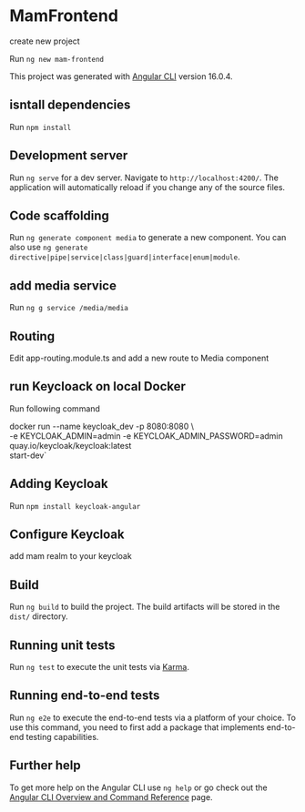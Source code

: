 # MamFrontend

create new project 

Run `ng new mam-frontend`

This project was generated with [Angular CLI](https://github.com/angular/angular-cli) version 16.0.4.

## isntall dependencies  

Run `npm install`
## Development server

Run `ng serve` for a dev server. Navigate to `http://localhost:4200/`. The application will automatically reload if you change any of the source files.


## Code scaffolding

Run `ng generate component media` to generate a new component. You can also use `ng generate directive|pipe|service|class|guard|interface|enum|module`.

## add media service 
Run `ng g service /media/media`

## Routing 

Edit app-routing.module.ts and add a new route to Media component

## run Keycloack on local Docker
Run following command 

docker run --name keycloak_dev -p 8080:8080 \                                 
        -e KEYCLOAK_ADMIN=admin -e KEYCLOAK_ADMIN_PASSWORD=admin \
        quay.io/keycloak/keycloak:latest \
        start-dev`

## Adding Keycloak

Run `npm install keycloak-angular`

## Configure Keycloak

add mam realm to your keycloak



## Build

Run `ng build` to build the project. The build artifacts will be stored in the `dist/` directory.

## Running unit tests

Run `ng test` to execute the unit tests via [Karma](https://karma-runner.github.io).

## Running end-to-end tests

Run `ng e2e` to execute the end-to-end tests via a platform of your choice. To use this command, you need to first add a package that implements end-to-end testing capabilities.

## Further help

To get more help on the Angular CLI use `ng help` or go check out the [Angular CLI Overview and Command Reference](https://angular.io/cli) page.
